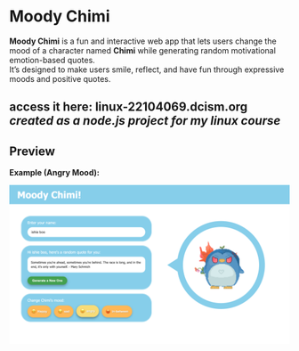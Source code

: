 # Moody Chimi 

**Moody Chimi** is a fun and interactive web app that lets users change the mood of a character named **Chimi** while generating random motivational emotion-based quotes.  
It’s designed to make users smile, reflect, and have fun through expressive moods and positive quotes.

**access it here:** linux-22104069.dcism.org
_created as a node.js project for my linux course_
---

## Preview

**Example (Angry Mood):**

![Moody Chimi Screenshot](./media/moody-chimi-screenshot.png)
